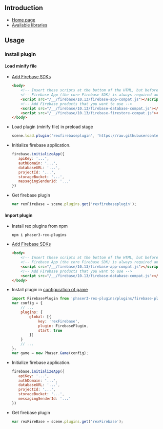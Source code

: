 ## Introduction

- [Home page](https://firebase.google.com/)
- [Available libraries](https://firebase.google.com/docs/web/setup/#libraries-cdn)

## Usage

### Install plugin

#### Load minify file

- [Add Firebase SDKs](https://firebase.google.com/docs/web/setup)
    ```html
    <body>
        <!-- Insert these scripts at the bottom of the HTML, but before you use any Firebase services -->
        <!-- Firebase App (the core Firebase SDK) is always required and must be listed first -->
        <script src="/__/firebase/10.13/firebase-app-compat.js"></script>
        <!-- Add Firebase products that you want to use -->
        <script src="/__/firebase/10.13/firebase-database-compat.js"></script>
        <script src="/__/firebase/10.13/firebase-firestore-compat.js"></script>        
    </body>    
    ```
- Load plugin (minify file) in preload stage
    ```javascript
    scene.load.plugin('rexfirebaseplugin', 'https://raw.githubusercontent.com/rexrainbow/phaser3-rex-notes/master/dist/rexfirebaseplugin.min.js', true);
    ```
- Initialize firebase application.
    ```javascript
    firebase.initializeApp({
       apiKey: '...',
       authDomain: '...',
       databaseURL: '...',
       projectId: '...',
       storageBucket: '...',
       messagingSenderId: '...'
    })
    ```
- Get firebase plugin
    ```javascript
    var rexFireBase = scene.plugins.get('rexfirebaseplugin');
    ```

#### Import plugin

- Install rex plugins from npm
    ```
    npm i phaser3-rex-plugins
    ```
- [Add Firebase SDKs](https://firebase.google.com/docs/web/setup)
    ```html
    <body>
        <!-- Insert these scripts at the bottom of the HTML, but before you use any Firebase services -->
        <!-- Firebase App (the core Firebase SDK) is always required and must be listed first -->
        <script src="/__/firebase/10.13/firebase-app-compat.js"></script>
        <!-- Add Firebase products that you want to use -->
        <script src="/__/firebase/10.13/firebase-database-compat.js"></script>
    </body>    
    ```
- Install plugin in [configuration of game](game.md#configuration)
    ```javascript
    import FirebasePlugin from 'phaser3-rex-plugins/plugins/firebase-plugin.js';
    var config = {
        // ...
        plugins: {
            global: [{
                key: 'rexFirebase',
                plugin: FirebasePlugin,
                start: true
            }]
        }
        // ...
    };
    var game = new Phaser.Game(config);
    ```
- Initialize firebase application.
    ```javascript
    firebase.initializeApp({
       apiKey: '...',
       authDomain: '...',
       databaseURL: '...',
       projectId: '...',
       storageBucket: '...',
       messagingSenderId: '...'
    })
    ```
- Get firebase plugin
    ```javascript
    var rexFireBase = scene.plugins.get('rexFirebase');
    ```